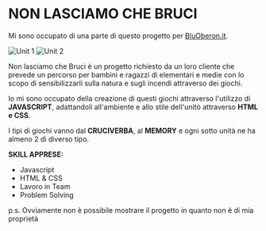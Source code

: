 # NON LASCIAMO CHE BRUCI

Mi sono occupato di una parte di questo progetto per [BluOberon.it](https://bluoberon.it/).

![Unit 1](img/Unit1.png) ![Unit 2](img/Unit2.png)

Non lasciamo che Bruci è un progetto richiesto da un loro cliente che prevede un percorso per bambini e ragazzi di elementari e medie con lo scopo di sensibilizzarli sulla natura e sugli incendi attraverso dei giochi.

Io mi sono occupato della creazione di questi giochi attraverso l'utilizzo di **JAVASCRIPT**, adattandoli all'ambiente e allo stile dell'unitò attraverso **HTML e CSS**.

I tipi di giochi vanno dal **CRUCIVERBA**, al **MEMORY** e ogni sotto unità ne ha almeno 2 di diverso tipo.

**SKILL APPRESE:**
- Javascript
- HTML & CSS
- Lavoro in Team
- Problem Solving

p.s. Ovviamente non è possibile mostrare il progetto in quanto non è di mia proprietà